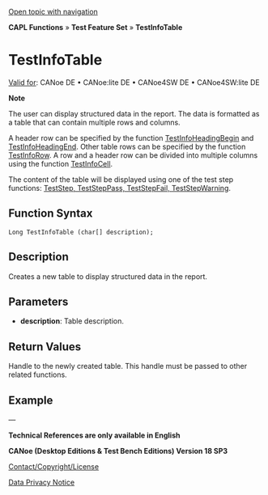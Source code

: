 [Open topic with navigation](../../../../../CANoeDEFamily.htm#Topics/CAPLFunctions/Test/Functions/CAPLfunctionTestInfoTable.md)

**CAPL Functions** » **Test Feature Set** » **TestInfoTable**

# TestInfoTable

[Valid for](../../../Shared/FeatureAvailability.md): CANoe DE • CANoe:lite DE • CANoe4SW DE • CANoe4SW:lite DE

**Note**

The user can display structured data in the report. The data is formatted as a table that can contain multiple rows and columns.

A header row can be specified by the function [TestInfoHeadingBegin](CAPLfunctionTestInfoHeadingBegin.md) and [TestInfoHeadingEnd](CAPLfunctionTestInfoHeadingEnd.md). Other table rows can be specified by the function [TestInfoRow](CAPLfunctionTestInfoRow.md). A row and a header row can be divided into multiple columns using the function [TestInfoCell](CAPLfunctionTestInfoCell.md).

The content of the table will be displayed using one of the test step functions: [TestStep, TestStepPass, TestStepFail, TestStepWarning](CAPLfunctionTestStep.md).

## Function Syntax

```
Long TestInfoTable (char[] description);
```

## Description

Creates a new table to display structured data in the report.

## Parameters

- **description**: Table description.

## Return Values

Handle to the newly created table. This handle must be passed to other related functions.

## Example

—

**Technical References are only available in English**

**CANoe (Desktop Editions & Test Bench Editions) Version 18 SP3**

[Contact/Copyright/License](../../../Shared/ContactCopyrightLicense.md)

[Data Privacy Notice](https://www.vector.com/int/en/company/get-info/privacy-policy/)
